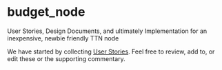 # budget_node
User Stories, Design Documents, and ultimately Implementation for an inexpensive, newbie friendly TTN node

We have started by collecting [User Stories](wiki/User-Stories).  Feel free to review, add to, or edit these or the supporting commentary.

